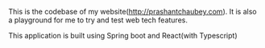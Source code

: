 This is the codebase of my website(http://prashantchaubey.com). It is also a playground for me to try and test
web tech features.

This application is built using Spring boot and React(with Typescript)